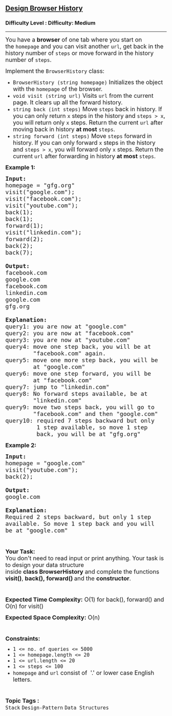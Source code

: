 <h2><a href="https://www.geeksforgeeks.org/problems/design-browser-history/1?page=1&category=Stack&difficulty=Medium,Hard&status=unsolved,attempted&sortBy=accuracy">Design Browser History</a></h2><h3>Difficulty Level : Difficulty: Medium</h3><hr><div class="problems_problem_content__Xm_eO"><p><span style="font-size:18px">You have a&nbsp;<strong>browser</strong>&nbsp;of one tab where you start on the&nbsp;<code>homepage</code>&nbsp;and you can visit another&nbsp;<code>url</code>, get back in the history number of&nbsp;<code>steps</code>&nbsp;or move forward in the history number of&nbsp;<code>steps</code>.</span></p>

<p><span style="font-size:18px">Implement the&nbsp;<code>BrowserHistory</code>&nbsp;class:</span></p>

<ul>
	<li><span style="font-size:18px"><code>BrowserHistory (string homepage)</code>&nbsp;Initializes the object with the&nbsp;<code>homepage</code>&nbsp;of the browser.</span></li>
	<li><span style="font-size:18px"><code>void visit (string url)</code>&nbsp;Visits&nbsp;<code>url</code>&nbsp;from the current page. It clears up all the forward history.</span></li>
	<li><span style="font-size:18px"><code>string back (int steps)</code>&nbsp;Move&nbsp;<code>steps</code>&nbsp;back in history. If you can only return&nbsp;<code>x</code>&nbsp;steps in the history and&nbsp;<code>steps &gt; x</code>, you will&nbsp;return only&nbsp;<code>x</code>&nbsp;steps. Return the current&nbsp;<code>url</code>&nbsp;after moving back in history&nbsp;<strong>at most</strong>&nbsp;<code>steps</code>.</span></li>
	<li><span style="font-size:18px"><code>string forward (int steps)</code>&nbsp;Move&nbsp;<code>steps</code>&nbsp;forward in history. If you can only forward&nbsp;<code>x</code>&nbsp;steps in the history and&nbsp;<code>steps &gt; x</code>, you will&nbsp;forward only&nbsp;<code>x</code>&nbsp;steps. Return the current&nbsp;<code>url</code>&nbsp;after forwarding in history&nbsp;<strong>at most</strong>&nbsp;<code>steps</code>.</span></li>
</ul>

<p><span style="font-size:18px"><strong>Example 1:</strong></span></p>

<pre><span style="font-size:18px"><strong>Input:</strong>
homepage = "gfg.org"
visit("google.com");
visit("facebook.com");
visit("youtube.com");
back(1);
back(1);
forward(1);
visit("linkedin.com");
forward(2);
back(2);
back(7);

<strong>Output:</strong></span>
<span style="font-size:18px">facebook.com</span>
<span style="font-size:18px">google.com</span>
<span style="font-size:18px">facebook.com</span>
<span style="font-size:18px">linkedin.com</span>
<span style="font-size:18px">google.com</span>
<span style="font-size:18px">gfg.org

<strong>Explanation: </strong>
query1: you are now at "google.com"
query2: you are now at "facebook.com"
query3: you are now at "youtube.com"
query4: move one step back, you will be at
&nbsp;       "facebook.com" again.
query5: move one more step back, you will be
&nbsp;       at "google.com"
query6: move one step forward, you will be 
&nbsp;       at "facebook.com"
query7: jump to "linkedin.com"
query8: No forward steps available, be at 
&nbsp;       "linkedin.com"
query9: move two steps back, you will go to 
&nbsp;       "facebook.com" and then "google.com"
query10: required 7 steps backward but only 
&nbsp;        1 step available, so move 1 step  
&nbsp;        back, you will be at "gfg.org"</span></pre>

<p><span style="font-size:18px"><strong>Example 2:</strong></span></p>

<pre><span style="font-size:18px"><strong>Input:</strong>
homepage = "google.com"
visit("youtube.com");
back(2);

<strong>Output:
</strong>google.com

<strong>Explanation:</strong>
Required 2 steps backward, but only 1 step
available. So move 1 step back and you will
be at "google.com"</span></pre>

<p>&nbsp;</p>

<p><span style="font-size:18px"><strong>Your Task:&nbsp;&nbsp;</strong><br>
You don't need to read input or print anything. Your task is to design your data structure inside&nbsp;<strong>class&nbsp;BrowserHistory</strong>&nbsp;and&nbsp;complete&nbsp;the functions <strong>visit()</strong>, <strong>back(),&nbsp;forward()&nbsp;</strong>and the <strong>constructor</strong>.</span></p>

<p>&nbsp;</p>

<p><span style="font-size:18px"><strong>Expected Time Complexity:</strong> O(1) for back(), forward() and O(n) for visit()</span></p>

<p><span style="font-size:18px"><strong>Expected Space Complexity:</strong> O(n)</span></p>

<p>&nbsp;</p>

<p><span style="font-size:18px"><strong>Constraints:</strong></span></p>

<ul>
	<li><span style="font-size:18px"><code>1 &lt;= no. of queries &lt;= 5000</code></span></li>
	<li><span style="font-size:18px"><code>1 &lt;= homepage.length &lt;= 20</code></span></li>
	<li><span style="font-size:18px"><code>1 &lt;= url.length &lt;= 20</code></span></li>
	<li><span style="font-size:18px"><code>1 &lt;= steps &lt;= 100</code></span></li>
	<li><span style="font-size:18px"><code>homepage</code>&nbsp;and&nbsp;<code>url</code>&nbsp;consist of&nbsp; '.' or lower case English letters.</span></li>
</ul>
</div><br><p><span style=font-size:18px><strong>Topic Tags : </strong><br><code>Stack</code>&nbsp;<code>Design-Pattern</code>&nbsp;<code>Data Structures</code>&nbsp;